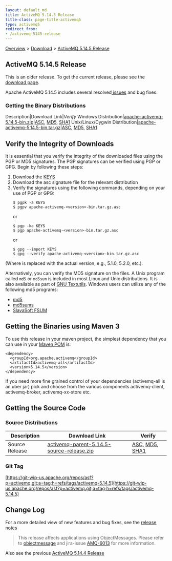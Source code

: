 ```yaml
---
layout: default_md
title: ActiveMQ 5.14.5 Release 
title-class: page-title-activemq5
type: activemq5
redirect_from:
- /activemq-5145-release
---
```


[Overview](overview) > [Download](download) > [ActiveMQ 5.14.5 Release](activemq-5145-release)

ActiveMQ 5.14.5 Release
-----------------------

<div class="alert alert-warning">
  This is an older release. To get the current release, please see the <a href="{{site.baseurl}}/components/classic/download" class="alert-link">download page</a>.
</div>

Apache ActiveMQ 5.14.5 includes several resolved[ issues](https://issues.apache.org/jira/secure/ReleaseNote.jspa?projectId=12311210&version=12338909) and bug fixes.

### Getting the Binary Distributions

Description|Download Link|_Verify_
Windows Distribution|[apache-activemq-5.14.5-bin.zip](https://archive.apache.org/dist/activemq/5.14.5/apache-activemq-5.14.5-bin.zip)|[ASC](https://archive.apache.org/dist/activemq/5.14.5/apache-activemq-5.14.5-bin.zip.asc), [MD5](https://archive.apache.org/dist/activemq/5.14.5/apache-activemq-5.14.5-bin.zip.md5), [SHA1](https://archive.apache.org/dist/activemq/5.14.5/apache-activemq-5.14.5-bin.zip.sha1)
Unix/Linux/Cygwin Distribution|[apache-activemq-5.14.5-bin.tar.gz](https://archive.apache.org/dist/activemq/5.14.5/apache-activemq-5.14.5-bin.tar.gz)|[ASC](https://archive.apache.org/dist/activemq/5.14.5/apache-activemq-5.14.5-bin.tar.gz.asc), [MD5](https://archive.apache.org/dist/activemq/5.14.5/apache-activemq-5.14.5-bin.tar.gz.md5), [SHA1](https://archive.apache.org/dist/activemq/5.14.5/apache-activemq-5.14.5-bin.tar.gz.sha1)

Verify the Integrity of Downloads
---------------------------------

It is essential that you verify the integrity of the downloaded files using the PGP or MD5 signatures. The PGP signatures can be verified using PGP or GPG. Begin by following these steps:

1.  Download the [KEYS](http://www.apache.org/dist/activemq/KEYS)
2.  Download the asc signature file for the relevant distribution
3.  Verify the signatures using the following commands, depending on your use of PGP or GPG:
    ```
    $ pgpk -a KEYS
    $ pgpv apache-activemq-<version>-bin.tar.gz.asc
    ```
    or
    ```
    $ pgp -ka KEYS
    $ pgp apache-activemq-<version>-bin.tar.gz.asc
    ```
    or
    ```
    $ gpg --import KEYS
    $ gpg --verify apache-activemq-<version>-bin.tar.gz.asc
    ```

(Where <version> is replaced with the actual version, e.g., 5.1.0, 5.2.0, etc.).

Alternatively, you can verify the MD5 signature on the files. A Unix program called `md5` or `md5sum` is included in most Linux and Unix distributions. It is also available as part of [GNU Textutils](http://www.gnu.org/software/textutils/textutils.html). Windows users can utilize any of the following md5 programs:

*   [md5](http://www.fourmilab.ch/md5/)
*   [md5sums](http://www.pc-tools.net/win32/md5sums/)
*   [SlavaSoft FSUM](http://www.slavasoft.com/fsum/)

Getting the Binaries using Maven 3
----------------------------------

To use this release in your maven project, the simplest dependency that you can use in your [Maven POM](http://maven.apache.org/guides/introduction/introduction-to-the-pom.html) is:
```
<dependency>
  <groupId>org.apache.activemq</groupId>
  <artifactId>activemq-all</artifactId>
  <version>5.14.5</version>
</dependency>
```
If you need more fine grained control of your dependencies (activemq-all is an uber jar) pick and choose from the various components activemq-client, activemq-broker, activemq-xx-store etc.

Getting the Source Code
-----------------------

### Source Distributions

Description|Download Link|Verify
---|---|---
Source Release|[activemq-parent-5.14.5-source-release.zip](https://archive.apache.org/dist/activemq/5.14.5/activemq-parent-5.14.5-source-release.zip)|[ASC](https://archive.apache.org/dist/activemq/5.14.5/activemq-parent-5.14.5-source-release.zip.asc), [MD5](https://archive.apache.org/dist/activemq/5.14.5/activemq-parent-5.14.5-source-release.zip.md5), [SHA1](https://archive.apache.org/dist/activemq/5.14.5/activemq-parent-5.14.5-source-release.zip.sha1)

### Git Tag

[https://git-wip-us.apache.org/repos/asf?p=activemq.git;a=tag;h=refs/tags/activemq-5.14.5](https://git-wip-us.apache.org/repos/asf?p=activemq.git;a=tag;h=refs/tags/activemq-5.14.5)

Change Log
----------

For a more detailed view of new features and bug fixes, see the [release notes](https://issues.apache.org/jira/secure/ReleaseNote.jspa?projectId=12311210&version=12339772)

> This release affects applications using ObjectMessages. Please refer to [objectmessage](objectmessage) and jira-issue [AMQ-6013](https://issues.apache.org/jira/browse/AMQ-6013) for more information.

Also see the previous [ActiveMQ 5.14.4 Release](activemq-5144-release)

